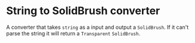 # String to SolidBrush converter
A converter that takes ``string`` as a input and output a ``SolidBrush``. If it can't parse the string it will return
 a ``Transparent`` ``SolidBrush``.